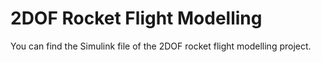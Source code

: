 # 2DOF Rocket Flight Modelling

You can find the Simulink file of the 2DOF rocket flight modelling project.
